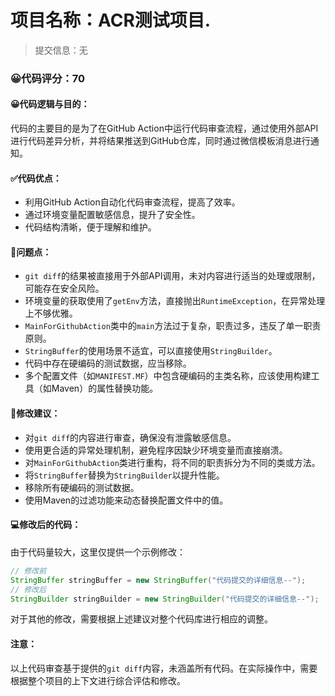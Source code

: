 # 项目名称：ACR测试项目.

> 提交信息：无

### 😀代码评分：70

#### 😀代码逻辑与目的：

代码的主要目的是为了在GitHub Action中运行代码审查流程，通过使用外部API进行代码差异分析，并将结果推送到GitHub仓库，同时通过微信模板消息进行通知。

#### ✅代码优点：

- 利用GitHub Action自动化代码审查流程，提高了效率。
- 通过环境变量配置敏感信息，提升了安全性。
- 代码结构清晰，便于理解和维护。

#### 🤔问题点：

- `git diff`的结果被直接用于外部API调用，未对内容进行适当的处理或限制，可能存在安全风险。
- 环境变量的获取使用了`getEnv`方法，直接抛出`RuntimeException`，在异常处理上不够优雅。
- `MainForGithubAction`类中的`main`方法过于复杂，职责过多，违反了单一职责原则。
- `StringBuffer`的使用场景不适宜，可以直接使用`StringBuilder`。
- 代码中存在硬编码的测试数据，应当移除。
- 多个配置文件（如`MANIFEST.MF`）中包含硬编码的主类名称，应该使用构建工具（如Maven）的属性替换功能。

#### 🎯修改建议：

- 对`git diff`的内容进行审查，确保没有泄露敏感信息。
- 使用更合适的异常处理机制，避免程序因缺少环境变量而直接崩溃。
- 对`MainForGithubAction`类进行重构，将不同的职责拆分为不同的类或方法。
- 将`StringBuffer`替换为`StringBuilder`以提升性能。
- 移除所有硬编码的测试数据。
- 使用Maven的过滤功能来动态替换配置文件中的值。

#### 💻修改后的代码：

由于代码量较大，这里仅提供一个示例修改：

```java
// 修改前
StringBuffer stringBuffer = new StringBuffer("代码提交的详细信息--");
// 修改后
StringBuilder stringBuilder = new StringBuilder("代码提交的详细信息--");
```

对于其他的修改，需要根据上述建议对整个代码库进行相应的调整。

#### 注意：

以上代码审查基于提供的`git diff`内容，未涵盖所有代码。在实际操作中，需要根据整个项目的上下文进行综合评估和修改。
